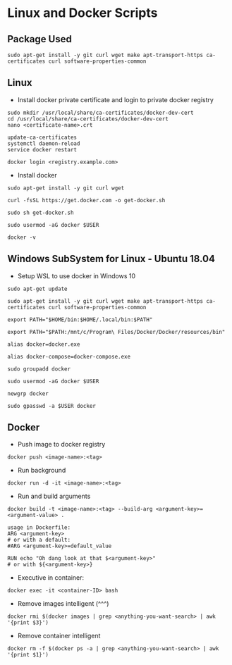 # Linux and Docker Scripts

## Package Used
```shell
sudo apt-get install -y git curl wget make apt-transport-https ca-certificates curl software-properties-common
```

## Linux
* Install docker private certificate and login to private docker registry
```shell
sudo mkdir /usr/local/share/ca-certificates/docker-dev-cert
cd /usr/local/share/ca-certificates/docker-dev-cert
nano <certificate-name>.crt

update-ca-certificates
systemctl daemon-reload
service docker restart

docker login <registry.example.com>
```

* Install docker
```shell
sudo apt-get install -y git curl wget

curl -fsSL https://get.docker.com -o get-docker.sh

sudo sh get-docker.sh

sudo usermod -aG docker $USER

docker -v
```

## Windows SubSystem for Linux - Ubuntu 18.04
* Setup WSL to use docker in Windows 10
```shell
sudo apt-get update

sudo apt-get install -y git curl wget make apt-transport-https ca-certificates curl software-properties-common

export PATH="$HOME/bin:$HOME/.local/bin:$PATH"

export PATH="$PATH:/mnt/c/Program\ Files/Docker/Docker/resources/bin"

alias docker=docker.exe

alias docker-compose=docker-compose.exe

sudo groupadd docker

sudo usermod -aG docker $USER

newgrp docker

sudo gpasswd -a $USER docker
```

## Docker
* Push image to docker registry
```shell
docker push <image-name>:<tag>
```

* Run background
```shell
docker run -d -it <image-name>:<tag>
```

* Run and build arguments
```shell
docker build -t <image-name>:<tag> --build-arg <argument-key>=<argument-value> .

usage in Dockerfile: 
ARG <argument-key>
# or with a default:
#ARG <argument-key>=default_value

RUN echo "Oh dang look at that $<argument-key>"
# or with ${<argument-key>}
```

* Executive in container: 
```shell
docker exec -it <container-ID> bash
```

* Remove images intelligent (^^^)
```shell
docker rmi $(docker images | grep <anything-you-want-search> | awk '{print $3}')
```

* Remove container intelligent
```shell
docker rm -f $(docker ps -a | grep <anything-you-want-search> | awk '{print $1}')
```